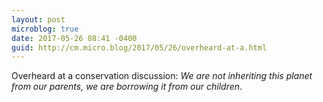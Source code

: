 ```yaml
---
layout: post
microblog: true
date: 2017-05-26 08:41 -0400
guid: http://cm.micro.blog/2017/05/26/overheard-at-a.html
---
```

Overheard at a conservation discussion: _We are not inheriting this planet from our parents, we are borrowing it from our children_. 
